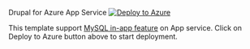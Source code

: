 Drupal for Azure App Service    [![Deploy to Azure](http://azuredeploy.net/deploybutton.png)](https://azuredeploy.net/)

This template support [MySQL in-app feature](https://blogs.msdn.microsoft.com/appserviceteam/2016/08/18/announcing-mysql-in-app-preview-for-web-apps/) on App service. Click on Deploy to Azure button above to start deployment. 

